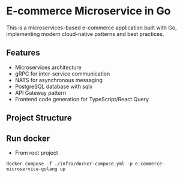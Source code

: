 # E-commerce Microservice in Go

This is a microservices-based e-commerce application built with Go, implementing modern cloud-native patterns and best practices.

## Features

- Microservices architecture
- gRPC for inter-service communication
- NATS for asynchronous messaging
- PostgreSQL database with sqlx
- API Gateway pattern
- Frontend code generation for TypeScript/React Query

## Project Structure


## Run docker
- From root project
```
docker compose -f ./infra/docker-compose.yml -p e-commerce-microservice-golang up
```